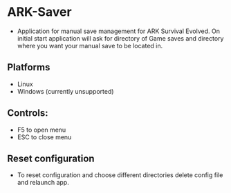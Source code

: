 # ARK-Saver
  - Application for manual save management for ARK Survival Evolved.
On initial start application will ask for directory of Game saves and directory where you want your manual save to be located in.

## Platforms
 - Linux
 - Windows (currently unsupported)
## Controls:
 - F5 to open menu
 - ESC to close menu
  
## Reset configuration
  - To reset configuration and choose different directories
  delete config file and relaunch app.


